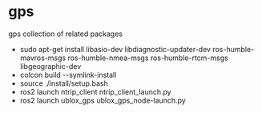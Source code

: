 # gps
gps collection of related packages
- sudo apt-get install libasio-dev libdiagnostic-updater-dev ros-humble-mavros-msgs ros-humble-nmea-msgs ros-humble-rtcm-msgs libgeographic-dev
- colcon build --symlink-install
- source ./install/setup.bash
- ros2 launch ntrip_client ntrip_client_launch.py
- ros2 launch ublox_gps ublox_gps_node-launch.py
